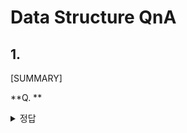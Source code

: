# Data Structure QnA

## 1. 
[SUMMARY]
  
**Q. **  
<details>
<summary>정답</summary>
<br>  
  
</details>
